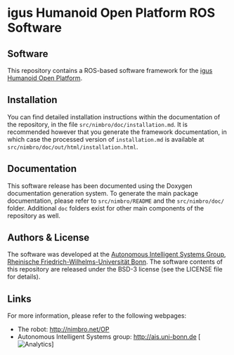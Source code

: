 igus Humanoid Open Platform ROS Software
========================================

Software
--------
This repository contains a ROS-based software framework for the
[igus Humanoid Open Platform](http://nimbro.net/OP).

Installation
------------
You can find detailed installation instructions within the documentation of the
repository, in the file `src/nimbro/doc/installation.md`. It is recommended
however that you generate the framework documentation, in which case the
processed version of `installation.md` is available at
`src/nimbro/doc/out/html/installation.html`.

Documentation
-------------
This software release has been documented using the Doxygen documentation
generation system. To generate the main package documentation, please refer to
`src/nimbro/README` and the `src/nimbro/doc/` folder. Additional `doc` folders
exist for other main components of the repository as well.

Authors & License
-----------------
The software was developed at the [Autonomous Intelligent Systems
Group](http://ais.uni-bonn.de), [Rheinische Friedrich-Wilhelms-Universität
Bonn](http://www.uni-bonn.de). The software contents of this repository are
released under the BSD-3 license (see the LICENSE file for details).

Links
-----
For more information, please refer to the following webpages:

* The robot: http://nimbro.net/OP
* Autonomous Intelligent Systems group: http://ais.uni-bonn.de
[![Analytics](https://ga-beacon.appspot.com/UA-85678594-1/chromeskel_a/readme?pixel)]
